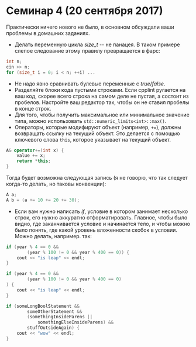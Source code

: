 # Семинар 4 (20 сентября 2017)

Практически ничего нового не было, в основном обсуждали ваши проблемы в домашних заданиях.

* Делать переменную цикла *size_t* -- не панацея. В таком примере слепое следование этому правилу превращается в фарс:

```cpp
int n;
cin >> n;
for (size_t i = 0; i < n; ++i) ...
```

* Не надо явно сравнивать булевые переменные с *true*/*false*.
* Разделяйте блоки кода пустыми строками. Если cpplint ругается на ваш код, скорее всего строка на самом деле не пустая, а состоит из пробелов. Настройте ваш редактор так, чтобы он не ставил пробелы в конце строк.
* Для того, чтобы получить максимальное или минимальное значение типа, можно использовать `std::numeric_limits<int>::max()`.
* Операторы, которые модифируют объект (например, `+=`), должны возвращать ссылку на текущий объект. Это делается с помощью ключевого слова `this`, которое указывает на текущий объект.

```cpp
A& operator+=(int x) {
    value += x;
    return *this;
}
```

Тогда будет возможна следующая запись (я не говорю, что так следует когда-то делать, но таковы конвенции):

```cpp
A a;
A b = (a += 10 += 20 += 30);
```

* Если вам нужно написать *if*, условие в котором занимает несколько строк, его нужно аккуратно отформатировать. Главное, чтобы было видно, где заканчивается условие и начинается тело, и чтобы можно было понять, где какой уровень вложенности скобок в условии. Можно делать, например. так:

```cpp
if (year % 4 == 0 &&
        (year % 100 != 0 && year % 400 == 0)) {
    cout << "is leap" << endl;
}

if (year % 4 == 0 &&
        (year % 100 != 0 && year % 400 == 0)
) {
    cout << "is leap" << endl;
}

if (someLongBoolStatement &&
        someOtherStatement &&
        (somethingInsideParens ||
            somethingElseInsideParens) &&
        stuffOutsideAgain) {
    cout << "wow" << endl;
}
```
